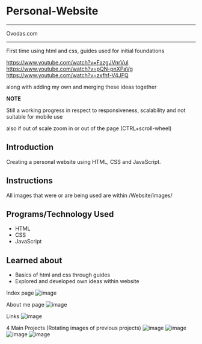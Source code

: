 # Personal-Website

************
Ovodas.com
************

First time using html and css,
guides used for initial foundations

https://www.youtube.com/watch?v=FazgJVnrVuI
https://www.youtube.com/watch?v=pQN-pnXPaVg
https://www.youtube.com/watch?v=zxfhf-V4JFQ

along with adding my own and merging these ideas together

**NOTE**

Still a working progress in respect to responsiveness, scalability and not suitable for mobile use

also if out of scale zoom in or out of the page (CTRL+scroll-wheel)

## Introduction

Creating a personal website using HTML, CSS and JavaScript.


## Instructions

All images that were or are being used are within /Website/images/


## Programs/Technology Used
- HTML
- CSS
- JavaScript


## Learned about
- Basics of html and css through guides
- Explored and developed own ideas within website


Index page
![image](https://user-images.githubusercontent.com/100313005/189709633-fd23f682-eb03-4fc1-bf42-e79a2e8c81f8.png)

About me page
![image](https://user-images.githubusercontent.com/100313005/189709693-c65754ca-c6e6-4134-8fb5-e9281d5b91bd.png)

Links
![image](https://user-images.githubusercontent.com/100313005/189709756-3df72a10-bf3f-49e7-9ad8-499a4e894d19.png)

4 Main Projects (Rotating images of previous projects)
![image](https://user-images.githubusercontent.com/100313005/189709949-308f1f1b-31dc-44ed-b62f-1b141a9c59c5.png)
![image](https://user-images.githubusercontent.com/100313005/189710004-8ffdf763-3263-4f8f-b678-9b54ad2b1c18.png)
![image](https://user-images.githubusercontent.com/100313005/189710044-481e104e-41af-4465-9a9d-11f9b58bc23d.png)
![image](https://user-images.githubusercontent.com/100313005/189710098-e350290b-220d-4894-b752-91b59a7fd523.png)

